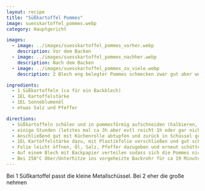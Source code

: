 ```yaml
---
layout: recipe
title: "Süßkartoffel Pommes"
image: suesskartoffel_pommes.webp
category: Hauptgericht

images:
  - image: ../images/suesskartoffel_pommes_vorher.webp
    description: Vor dem Backen
  - image: ../images/suesskartoffel_pommes_nachher.webp
    description: Nach dem Backen
  - image: ../images/suesskartoffel_pommes_zu_viele.webp
    description: 2 Blech eng belegter Pommes schmecken zwar gut aber werden nicht resch. Außerdem kann man keine Ober/Unterhitze nehmen sondern muss 230°C Umluft einstellen

ingredients:
  - 1 Süßkartoffeln (ca für ein Backblech)
  - 1EL Kartoffelstärke
  - 1EL Sonneblumenöl
  - etwas Salz und Pfeffer

directions:
  - Süßkartoffeln schälen und in pommesförmig aufschneiden (halbieren, dann solang Streifen bis fertig)
  - einige Stunden (letztes mal ca 3h aber evtl reicht 1h oder gar nicht?) in eine Schüssel mit Wasser geben damit Stärke entweicht und die Pommes knuspriger werden (evtl reicht auch 1h oder gar nicht wässern?).
  - Anschließend gut mit Küchenrolle abtupfen und zurück in Schüssel geben
  - 1EL Kartoffelstärke dazu, mit Plastikfolie verschließen und gut schütteln
  - Folie leicht öffnen, Öl, Salz, Pfeffer dazugeben und erneut schütteln
  - Auf einem Blech mit Backpapier verteilen sodass sich die Pommes nicht berühren (sonst werden sie nicht resch)
  - Bei 250°C Ober/Unterhitze ins vorgeheizte Backrohr für ca 19 Minuten. Rausnehmen und in einem Sieb abkühlen lassen.
---
```


Bei 1 Süßkartoffel passt die kleine Metallschüssel. Bei 2 eher die große nehmen